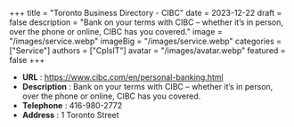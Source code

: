 +++
title = "Toronto Business Directory - CIBC"
date = 2023-12-22
draft = false
description = "Bank on your terms with CIBC – whether it’s in person, over the phone or online, CIBC has you covered."
image = "/images/service.webp"
imageBig = "/images/service.webp"
categories = ["Service"]
authors = ["CplsIT"]
avatar = "/images/avatar.webp"
featured = false
+++


* **URL** :  https://www.cibc.com/en/personal-banking.html
* **Description** : Bank on your terms with CIBC – whether it’s in person, over the phone or online, CIBC has you covered.
* **Telephone** : 416-980-2772
* **Address** : 1 Toronto Street